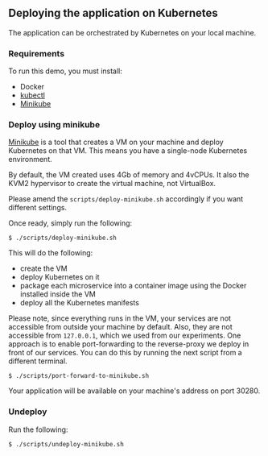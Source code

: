 ## Deploying the application on Kubernetes

The application can be orchestrated by Kubernetes on your local machine.

### Requirements

To run this demo, you must install:

* Docker
* [kubectl][]
* [Minikube][minikube]

[kubectl]: https://kubernetes.io/docs/tasks/tools/install-kubectl/
[minikube]: https://kubernetes.io/docs/setup/minikube/

### Deploy using minikube

[Minikube][minikube] is a tool that creates a VM on your machine and deploy
Kubernetes on that VM. This means you have a single-node Kubernetes environment.

By default, the VM created uses 4Gb of memory and 4vCPUs. It also the KVM2
hypervisor to create the virtual machine, not VirtualBox.

Please amend the `scripts/deploy-minikube.sh` accordingly if you want different
settings.

Once ready, simply run the following:

```
$ ./scripts/deploy-minikube.sh
```

This will do the following:

* create the VM
* deploy Kubernetes on it
* package each microservice into a container image using the Docker installed
  inside the VM
* deploy all the Kubernetes manifests

Please note, since everything runs in the VM, your services are not accessible
from outside your machine by default. Also, they are not accessible from
`127.0.0.1`, which we used from our experiments.
One approach is to enable port-forwarding to the reverse-proxy we deploy in
front of our services. You can do this by running the next script from a
different terminal.

```
$ ./scripts/port-forward-to-minikube.sh
```

Your application will be available on your machine's address on port 30280.

### Undeploy

Run the following:

```
$ ./scripts/undeploy-minikube.sh
```
